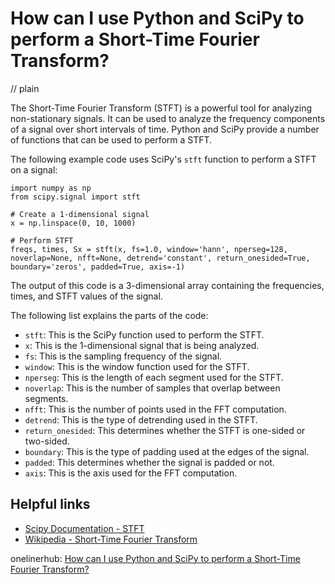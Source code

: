 # How can I use Python and SciPy to perform a Short-Time Fourier Transform?
// plain

The Short-Time Fourier Transform (STFT) is a powerful tool for analyzing non-stationary signals. It can be used to analyze the frequency components of a signal over short intervals of time. Python and SciPy provide a number of functions that can be used to perform a STFT.

The following example code uses SciPy's `stft` function to perform a STFT on a signal:
```
import numpy as np
from scipy.signal import stft

# Create a 1-dimensional signal
x = np.linspace(0, 10, 1000)

# Perform STFT
freqs, times, Sx = stft(x, fs=1.0, window='hann', nperseg=128, noverlap=None, nfft=None, detrend='constant', return_onesided=True, boundary='zeros', padded=True, axis=-1)
```
The output of this code is a 3-dimensional array containing the frequencies, times, and STFT values of the signal.

The following list explains the parts of the code:

- `stft`: This is the SciPy function used to perform the STFT.
- `x`: This is the 1-dimensional signal that is being analyzed.
- `fs`: This is the sampling frequency of the signal.
- `window`: This is the window function used for the STFT.
- `nperseg`: This is the length of each segment used for the STFT.
- `noverlap`: This is the number of samples that overlap between segments.
- `nfft`: This is the number of points used in the FFT computation.
- `detrend`: This is the type of detrending used in the STFT.
- `return_onesided`: This determines whether the STFT is one-sided or two-sided.
- `boundary`: This is the type of padding used at the edges of the signal.
- `padded`: This determines whether the signal is padded or not.
- `axis`: This is the axis used for the FFT computation.

## Helpful links
- [Scipy Documentation - STFT](https://docs.scipy.org/doc/scipy/reference/generated/scipy.signal.stft.html)
- [Wikipedia - Short-Time Fourier Transform](https://en.wikipedia.org/wiki/Short-time_Fourier_transform)

onelinerhub: [How can I use Python and SciPy to perform a Short-Time Fourier Transform?](https://onelinerhub.com/python-scipy/how-can-i-use-python-and-scipy-to-perform-a-short-time-fourier-transform)